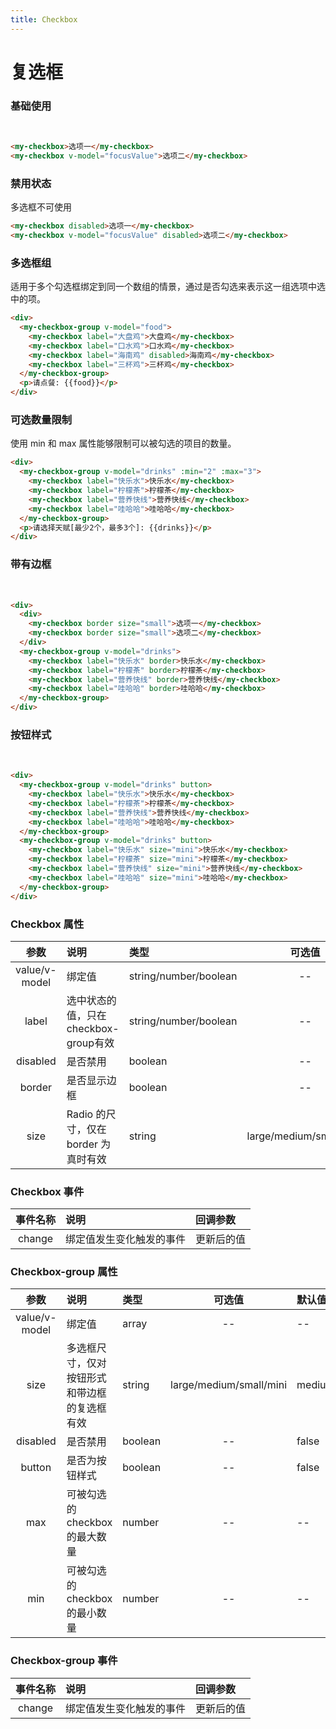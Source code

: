 ```yaml
---
title: Checkbox
---
```


# 复选框

### 基础使用

<br />
<template>
  <my-checkbox>选项一</my-checkbox>
  <my-checkbox v-model="focusValue">选项二</my-checkbox>
</template>

```html
<my-checkbox>选项一</my-checkbox>
<my-checkbox v-model="focusValue">选项二</my-checkbox>
```

### 禁用状态

多选框不可使用
<br />

<template>
  <my-checkbox disabled>选项一</my-checkbox>
  <my-checkbox v-model="focusValue" disabled>选项二</my-checkbox>
</template>

```html
<my-checkbox disabled>选项一</my-checkbox>
<my-checkbox v-model="focusValue" disabled>选项二</my-checkbox>
```

### 多选框组

适用于多个勾选框绑定到同一个数组的情景，通过是否勾选来表示这一组选项中选中的项。
<br />

<template>
  <div>
    <my-checkbox-group v-model="food">
    <my-checkbox label="大盘鸡">大盘鸡</my-checkbox>
    <my-checkbox label="口水鸡">口水鸡</my-checkbox>
    <my-checkbox label="海南鸡" disabled>海南鸡</my-checkbox>
    <my-checkbox label="三杯鸡">三杯鸡</my-checkbox>
  </my-checkbox-group>
  <p>请点餐: {{food}}</p>
  </div>
</template>

```html
<div>
  <my-checkbox-group v-model="food">
    <my-checkbox label="大盘鸡">大盘鸡</my-checkbox>
    <my-checkbox label="口水鸡">口水鸡</my-checkbox>
    <my-checkbox label="海南鸡" disabled>海南鸡</my-checkbox>
    <my-checkbox label="三杯鸡">三杯鸡</my-checkbox>
  </my-checkbox-group>
  <p>请点餐: {{food}}</p>
</div>
```

### 可选数量限制

使用 min 和 max 属性能够限制可以被勾选的项目的数量。
<br />

<template>
  <div>
    <my-checkbox-group v-model="drinks" :min="2" :max="3">
    <my-checkbox label="快乐水">快乐水</my-checkbox>
    <my-checkbox label="柠檬茶">柠檬茶</my-checkbox>
    <my-checkbox label="营养快线">营养快线</my-checkbox>
    <my-checkbox label="哇哈哈">哇哈哈</my-checkbox>
  </my-checkbox-group>
  <p>请选择天赋[最少2个，最多3个]: {{drinks}}</p>
  </div>
</template>

```html
<div>
  <my-checkbox-group v-model="drinks" :min="2" :max="3">
    <my-checkbox label="快乐水">快乐水</my-checkbox>
    <my-checkbox label="柠檬茶">柠檬茶</my-checkbox>
    <my-checkbox label="营养快线">营养快线</my-checkbox>
    <my-checkbox label="哇哈哈">哇哈哈</my-checkbox>
  </my-checkbox-group>
  <p>请选择天赋[最少2个，最多3个]: {{drinks}}</p>
</div>
```

### 带有边框

<br />
<template>
  <div>
    <div>
      <my-checkbox border size="small">选项一</my-checkbox>
      <my-checkbox border size="small">选项二</my-checkbox>
    </div>
    <br />
    <my-checkbox-group v-model="drinks">
    <my-checkbox label="快乐水" border>快乐水</my-checkbox>
    <my-checkbox label="柠檬茶" border>柠檬茶</my-checkbox>
    <my-checkbox label="营养快线" border>营养快线</my-checkbox>
    <my-checkbox label="哇哈哈" border>哇哈哈</my-checkbox>
  </my-checkbox-group>
  </div>
</template>

```html
<div>
  <div>
    <my-checkbox border size="small">选项一</my-checkbox>
    <my-checkbox border size="small">选项二</my-checkbox>
  </div>
  <my-checkbox-group v-model="drinks">
    <my-checkbox label="快乐水" border>快乐水</my-checkbox>
    <my-checkbox label="柠檬茶" border>柠檬茶</my-checkbox>
    <my-checkbox label="营养快线" border>营养快线</my-checkbox>
    <my-checkbox label="哇哈哈" border>哇哈哈</my-checkbox>
  </my-checkbox-group>
</div>
```

### 按钮样式

<br />
<template>
  <div>
    <my-checkbox-group v-model="drinks" button>
    <my-checkbox label="快乐水">快乐水</my-checkbox>
    <my-checkbox label="柠檬茶">柠檬茶</my-checkbox>
    <my-checkbox label="营养快线">营养快线</my-checkbox>
    <my-checkbox label="哇哈哈">哇哈哈</my-checkbox>
  </my-checkbox-group>
  <br />
  <my-checkbox-group v-model="drinks" button>
    <my-checkbox label="快乐水" size="mini">快乐水</my-checkbox>
    <my-checkbox label="柠檬茶" size="mini">柠檬茶</my-checkbox>
    <my-checkbox label="营养快线" size="mini">营养快线</my-checkbox>
    <my-checkbox label="哇哈哈" size="mini">哇哈哈</my-checkbox>
  </my-checkbox-group>
  </div>
</template>

```html
<div>
  <my-checkbox-group v-model="drinks" button>
    <my-checkbox label="快乐水">快乐水</my-checkbox>
    <my-checkbox label="柠檬茶">柠檬茶</my-checkbox>
    <my-checkbox label="营养快线">营养快线</my-checkbox>
    <my-checkbox label="哇哈哈">哇哈哈</my-checkbox>
  </my-checkbox-group>
  <my-checkbox-group v-model="drinks" button>
    <my-checkbox label="快乐水" size="mini">快乐水</my-checkbox>
    <my-checkbox label="柠檬茶" size="mini">柠檬茶</my-checkbox>
    <my-checkbox label="营养快线" size="mini">营养快线</my-checkbox>
    <my-checkbox label="哇哈哈" size="mini">哇哈哈</my-checkbox>
  </my-checkbox-group>
</div>
```

### Checkbox 属性
参数 | 说明 | 类型 | 可选值 | 默认值
|:-----------:|:-------------|:-------------|:-------------:|:-------------|
| value/v-model | 绑定值 | string/number/boolean | -- | -- |
| label | 选中状态的值，只在checkbox-group有效 | string/number/boolean  | -- | -- |
| disabled | 是否禁用 | boolean | -- | false |
| border | 是否显示边框 | boolean | -- | false |
| size | Radio 的尺寸，仅在 border 为真时有效 | string | large/medium/small/mini | medium |

### Checkbox 事件
事件名称 | 说明 | 回调参数 | 
|:-----------:|:-------------|:-------------|
| change | 绑定值发生变化触发的事件 | 更新后的值 |

### Checkbox-group 属性
参数 | 说明 | 类型 | 可选值 | 默认值
|:-----------:|:-------------|:-------------|:-------------:|:-------------|
| value/v-model | 绑定值 | array | -- | -- |
| size | 多选框尺寸，仅对按钮形式和带边框的复选框有效 | string | large/medium/small/mini | medium |
| disabled | 是否禁用 | boolean | -- | false |
| button | 是否为按钮样式 | boolean | -- | false |
| max | 可被勾选的 checkbox 的最大数量 | number | -- | -- |
| min | 可被勾选的 checkbox 的最小数量 | number | -- | -- |

### Checkbox-group 事件
事件名称 | 说明 | 回调参数 | 
|:-----------:|:-------------|:-------------|
| change | 绑定值发生变化触发的事件 | 更新后的值 |



<script>
export default {
  data() {
    return {
      focusValue: true,
      food: ["海南鸡"],
      drinks: ["快乐水", "哇哈哈"],
    }
  },
  methods: {
  }
}
</script>
